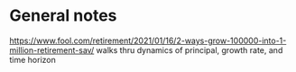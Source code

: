 # General notes


https://www.fool.com/retirement/2021/01/16/2-ways-grow-100000-into-1-million-retirement-sav/
walks thru dynamics of principal, growth rate, and time horizon
